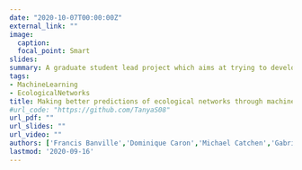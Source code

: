 ```yaml
---
date: "2020-10-07T00:00:00Z"
external_link: ""
image:
  caption:
  focal_point: Smart
slides:
summary: A graduate student lead project which aims at trying to develop a roadmap for the many, future potential paths of predicting ecological networks using machine learning.
tags:
- MachineLearning
- EcologicalNetworks
title: Making better predictions of ecological networks through machine learning (done right)
#url_code: "https://github.com/TanyaS08"
url_pdf: ""
url_slides: ""
url_video: ""
authors: ['Francis Banville','Dominique Caron','Michael Catchen','Gabriel Dansereau','Norma Forero','Gracielle Higino','Benjamin Mercier','admin','Timothée Poisot','PoisotLab']
lastmod: '2020-09-16'
---
```

